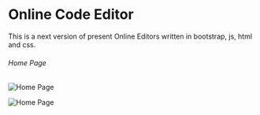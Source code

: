 # Online Code Editor
This is a next version of present Online Editors written in bootstrap, js, html and css.

###### Home Page 
![Home Page](https://github.com/Bhargavasumanth/Online_Code_Editor/assets/115168713/efad6191-b422-4e74-919e-b3f833511d3f)


![Home Page](https://github.com/Bhargavasumanth/Online_Code_Editor/assets/115168713/ac10a023-2bfe-4ce2-918f-c3fe6962caf6)
